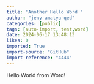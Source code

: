 ```yaml
---
title: "Another Hello Word "
author: "jeny-amatya-qed"
categories: [public]
tags: [auto-import, test,word]
date: 2024-06-17 13:48:13
likes: 0
imported: True 
import-source: "GitHub"
import-reference: "4444"
---
```


Hello World from Word!